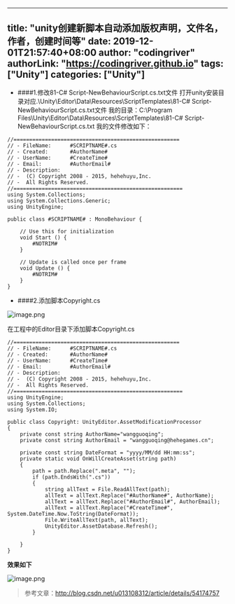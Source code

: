 ﻿
---
title: "unity创建新脚本自动添加版权声明，文件名，作者，创建时间等"
date: 2019-12-01T21:57:40+08:00
author: "codingriver"
authorLink: "https://codingriver.github.io"
 tags: ["Unity"]
categories: ["Unity"]
---

<!--more-->


- ####1.修改81-C# Script-NewBehaviourScript.cs.txt文件
打开unity安装目录对应.\Unity\Editor\Data\Resources\ScriptTemplates\81-C# Script-NewBehaviourScript.cs.txt文件
我的目录：C:\Program Files\Unity\Editor\Data\Resources\ScriptTemplates\81-C# Script-NewBehaviourScript.cs.txt
我的文件修改如下：
```
//=====================================================
// - FileName:    	#SCRIPTNAME#.cs
// - Created:		#AuthorName#
// - UserName:		#CreateTime#
// - Email:			#AuthorEmail#
// - Description:	
// -  (C) Copyright 2008 - 2015, hehehuyu,Inc.
// -  All Rights Reserved.
//======================================================
using System.Collections;
using System.Collections.Generic;
using UnityEngine;

public class #SCRIPTNAME# : MonoBehaviour {

	// Use this for initialization
	void Start () {
		#NOTRIM#
	}
	
	// Update is called once per frame
	void Update () {
		#NOTRIM#
	}
}

```
- ####2.添加脚本Copyright.cs


![image.png](http://upload-images.jianshu.io/upload_images/1095643-a2e70c2103fe460d.png?imageMogr2/auto-orient/strip%7CimageView2/2/w/1240)  


在工程中的Editor目录下添加脚本Copyright.cs
```
//=====================================================
// - FileName:    	#SCRIPTNAME#.cs
// - Created:		#AuthorName#
// - UserName:		#CreateTime#
// - Email:			#AuthorEmail#
// - Description:	
// -  (C) Copyright 2008 - 2015, hehehuyu,Inc.
// -  All Rights Reserved.
//======================================================
using UnityEngine;
using System.Collections;
using System.IO;

public class Copyright: UnityEditor.AssetModificationProcessor
{
    private const string AuthorName="wangguoqing";
    private const string AuthorEmail = "wangguoqing@hehegames.cn";

    private const string DateFormat = "yyyy/MM/dd HH:mm:ss";
    private static void OnWillCreateAsset(string path)
    {
        path = path.Replace(".meta", "");
        if (path.EndsWith(".cs"))
        {
            string allText = File.ReadAllText(path);
            allText = allText.Replace("#AuthorName#", AuthorName);
            allText = allText.Replace("#AuthorEmail#", AuthorEmail);
            allText = allText.Replace("#CreateTime#", System.DateTime.Now.ToString(DateFormat));            
            File.WriteAllText(path, allText);
            UnityEditor.AssetDatabase.Refresh();
        }

    }
}
```
**效果如下**


![image.png](http://upload-images.jianshu.io/upload_images/1095643-5ebb622277023064.png?imageMogr2/auto-orient/strip%7CimageView2/2/w/1240)  


>参考文章：<http://blog.csdn.net/u013108312/article/details/54174757>
